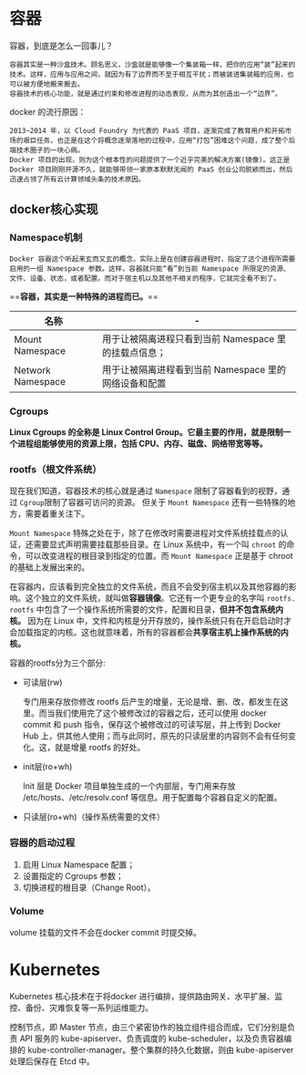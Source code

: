 # 容器

容器，到底是怎么一回事儿？

```
容器其实是一种沙盒技术。顾名思义，沙盒就是能够像一个集装箱一样，把你的应用“装”起来的技术。这样，应用与应用之间，就因为有了边界而不至于相互干扰；而被装进集装箱的应用，也可以被方便地搬来搬去。
容器技术的核心功能，就是通过约束和修改进程的动态表现，从而为其创造出一个“边界”。
```



docker 的流行原因：

```
2013~2014 年，以 Cloud Foundry 为代表的 PaaS 项目，逐渐完成了教育用户和开拓市场的艰巨任务，也正是在这个将概念逐渐落地的过程中，应用“打包”困难这个问题，成了整个后端技术圈子的一块心病。
Docker 项目的出现，则为这个根本性的问题提供了一个近乎完美的解决方案(镜像)。这正是Docker 项目刚刚开源不久，就能够带领一家原本默默无闻的 PaaS 创业公司脱颖而出，然后迅速占领了所有云计算领域头条的技术原因。
```

## docker核心实现

### Namespace机制

```
Docker 容器这个听起来玄而又玄的概念，实际上是在创建容器进程时，指定了这个进程所需要启用的一组 Namespace 参数。这样，容器就只能“看”到当前 Namespace 所限定的资源、文件、设备、状态，或者配置。而对于宿主机以及其他不相关的程序，它就完全看不到了。
```

==**容器，其实是一种特殊的进程而已。**==

| 名称              | -                                                     |
| ----------------- | ----------------------------------------------------- |
| Mount Namespace   | 用于让被隔离进程只看到当前 Namespace 里的挂载点信息； |
| Network Namespace | 用于让被隔离进程看到当前 Namespace 里的网络设备和配置 |



### Cgroups

**Linux Cgroups 的全称是 Linux Control Group。它最主要的作用，就是限制一个进程组能够使用的资源上限，包括 CPU、内存、磁盘、网络带宽等等。**

### **rootfs（根文件系统）**

现在我们知道，容器技术的核心就是通过 `Namespace` 限制了容器看到的视野，通过 `Cgroup`限制了容器可访问的资源。 但关于 `Mount Namespace` 还有一些特殊的地方，需要着重关注下。

`Mount Namespace` 特殊之处在于，除了在修改时需要进程对文件系统挂载点的认证，还需要显式声明需要挂载那些目录。在 Linux 系统中，有一个叫 `chroot` 的命令，可以改变进程的根目录到指定的位置。而 `Mount Namespace` 正是基于 chroot 的基础上发展出来的。

在容器内，应该看到完全独立的文件系统，而且不会受到宿主机以及其他容器的影响。这个独立的文件系统，就叫做**容器镜像**。它还有一个更专业的名字叫 `rootfs.` `rootfs` 中包含了一个操作系统所需要的文件，配置和目录，**但并不包含系统内核。** 因为在 Linux 中，文件和内核是分开存放的，操作系统只有在开启启动时才会加载指定的内核。这也就意味着，所有的容器都会**共享宿主机上操作系统的内核。**

容器的rootfs分为三个部分:

- 可读层(rw)

  专门用来存放你修改 rootfs 后产生的增量，无论是增、删、改，都发生在这里。而当我们使用完了这个被修改过的容器之后，还可以使用 docker commit 和 push 指令，保存这个被修改过的可读写层，并上传到 Docker Hub 上，供其他人使用；而与此同时，原先的只读层里的内容则不会有任何变化。这，就是增量 rootfs 的好处。

- init层(ro+wh)

  Init 层是 Docker 项目单独生成的一个内部层，专门用来存放 /etc/hosts、/etc/resolv.conf 等信息。用于配置每个容器自定义的配置。

- 只读层(ro+wh)（操作系统需要的文件）

### 容器的启动过程

1. 启用 Linux Namespace 配置；
2. 设置指定的 Cgroups 参数；
3. 切换进程的根目录（Change Root）。

 ### **Volume** 

volume 挂载的文件不会在docker commit 时提交掉。

# Kubernetes 

Kubernetes 核心技术在于将docker 进行编排，提供路由网关、水平扩展、监控、备份、灾难恢复等一系列运维能力。

控制节点，即 Master 节点，由三个紧密协作的独立组件组合而成，它们分别是负责 API 服务的 kube-apiserver、负责调度的 kube-scheduler，以及负责容器编排的 kube-controller-manager。整个集群的持久化数据，则由 kube-apiserver 处理后保存在 Etcd 中。